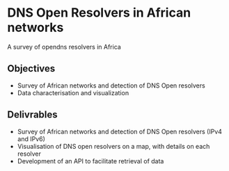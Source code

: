 # DNS Open Resolvers in African networks
A survey of opendns resolvers in Africa

## Objectives ##
* Survey of African networks and detection of DNS Open resolvers
* Data characterisation and visualization

## Delivrables ##
* Survey of African networks and detection of DNS Open resolvers (IPv4 and IPv6)
* Visualisation of DNS open resolvers on a map, with details on each resolver
* Development of an API to facilitate retrieval of data